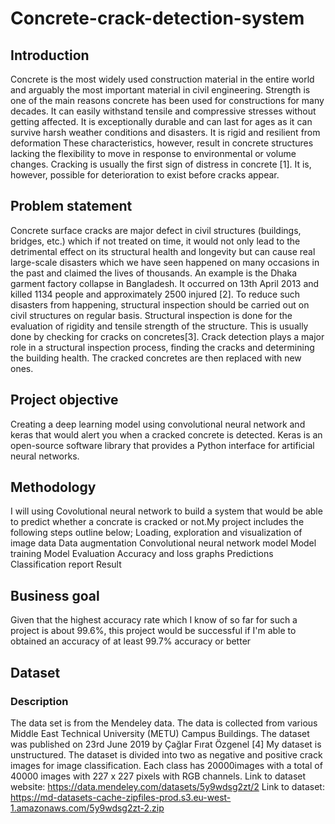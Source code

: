 # Concrete-crack-detection-system
## Introduction
Concrete is the most widely used construction material in the entire world and arguably the most important material in civil engineering. Strength is one of the main reasons concrete has been used for constructions for many decades. It can easily withstand tensile and compressive stresses without getting affected. It is exceptionally durable and can last for ages as it can survive harsh weather conditions and disasters. It is rigid and resilient from deformation These characteristics, however, result in concrete structures lacking the flexibility to move in response to environmental or volume changes. Cracking is usually the first sign of distress in concrete [1]. It is, however, possible for deterioration to exist before cracks appear.
## Problem statement
Concrete surface cracks are major defect in civil structures (buildings, bridges, etc.) which if not treated on time, it would not only lead to the detrimental effect on its structural health and longevity but can cause real large-scale disasters which we have seen happened on many occasions in the past and claimed the lives of thousands. An example is the Dhaka garment factory collapse in Bangladesh. It occurred on 13th April 2013 and killed 1134 people and approximately 2500 injured [2]. To reduce such disasters from happening, structural inspection should be carried out on civil structures on regular basis. Structural inspection is done for the evaluation of rigidity and tensile strength of the structure. This is usually done by checking for cracks on concretes[3]. Crack detection plays a major role in a structural inspection process, finding the cracks and determining the building health. The cracked concretes are then replaced with new ones.
## Project objective
Creating a deep learning model using convolutional neural network and  keras that would alert you when a cracked concrete is detected. Keras is an open-source software library that provides a Python interface for artificial neural networks.
## Methodology
I will using Covolutional neural network to build a system that would be able to predict whether a concrate is cracked or not.My project includes the following steps outline below;
Loading, exploration and visualization of image data
Data augmentation
Convolutional neural network model
Model training
Model Evaluation
Accuracy and loss graphs
Predictions 
Classification report
Result
## Business goal
Given that the highest accuracy rate which I know  of so far for such a project is about 99.6%, this project would be successful if I'm able to obtained an accuracy of at least 99.7% accuracy or better
## Dataset
### Description
The data set is from the Mendeley data. The data is collected from various Middle East Technical University (METU) Campus Buildings. The dataset was published on 23rd June 2019 by Çağlar Fırat Özgenel [4]
My dataset is unstructured. The dataset is divided into two as negative and positive crack images for image classification. Each class has 20000images with a total of 40000 images with 227 x 227 pixels with RGB channels.
Link to dataset website: https://data.mendeley.com/datasets/5y9wdsg2zt/2
Link to dataset:
https://md-datasets-cache-zipfiles-prod.s3.eu-west-1.amazonaws.com/5y9wdsg2zt-2.zip

